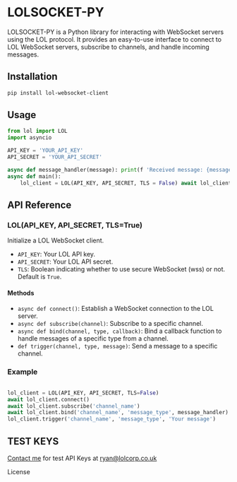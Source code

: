 # LOLSOCKET-PY  
LOLSOCKET-PY is a Python library for interacting with WebSocket servers using the LOL protocol. It provides an easy-to-use interface to connect to LOL WebSocket servers, subscribe to channels, and handle incoming messages.  

## Installation  

```bash 
pip install lol-websocket-client
```

Usage
-----

```python
from lol import LOL
import asyncio 

API_KEY = 'YOUR_API_KEY'
API_SECRET = 'YOUR_API_SECRET'

async def message_handler(message): print(f 'Received message: {message}')
async def main():
    lol_client = LOL(API_KEY, API_SECRET, TLS = False) await lol_client.connect() await lol_client.subscribe('msg') await lol_client.bind('msg', 'msg', message_handler) try: while True: await asyncio.sleep(1) # Keep the event loop running     except KeyboardInterrupt:         print('WebSocket connection closed.')  if __name__ == "__main__":     asyncio.run(main())
```

API Reference
-------------

### LOL(API_KEY, API_SECRET, TLS=True)

Initialize a LOL WebSocket client.

*   `API_KEY`: Your LOL API key.
*   `API_SECRET`: Your LOL API secret.
*   `TLS`: Boolean indicating whether to use secure WebSocket (wss) or not. Default is `True`.

#### Methods

*   `async def connect()`: Establish a WebSocket connection to the LOL server.
*   `async def subscribe(channel)`: Subscribe to a specific channel.
*   `async def bind(channel, type, callback)`: Bind a callback function to handle messages of a specific type from a channel.
*   `def trigger(channel, type, message)`: Send a message to a specific channel.

### Example

```python

lol_client = LOL(API_KEY, API_SECRET, TLS=False)
await lol_client.connect() 
await lol_client.subscribe('channel_name') 
await lol_client.bind('channel_name', 'message_type', message_handler) 
lol_client.trigger('channel_name', 'message_type', 'Your message')

```

## TEST KEYS

[Contact me](mailto:ryan@lolcorp.co.uk) for test API Keys at ryan@lolcorp.co.uk

License
